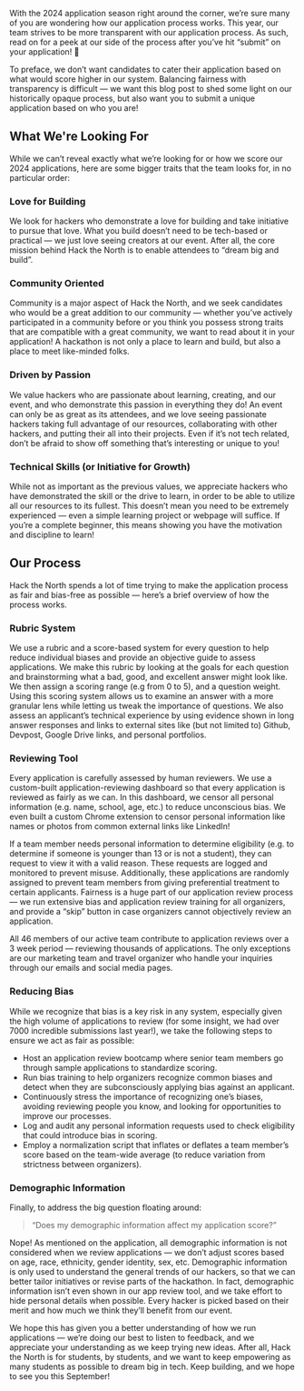 With the 2024 application season right around the corner, we’re sure many of you are wondering how our application process works. This year, our team strives to be more transparent with our application process. As such, read on for a peek at our side of the process after you’ve hit “submit” on your application! 👀

To preface, we don’t want candidates to cater their application based on what would score higher in our system. Balancing fairness with transparency is difficult — we want this blog post to shed some light on our historically opaque process, but also want you to submit a unique application based on who you are!

##  What We're Looking For
While we can’t reveal exactly what we’re looking for or how we score our 2024 applications, here are some bigger traits that the team looks for, in no particular order:

### Love for Building
We look for hackers who demonstrate a love for building and take initiative to pursue that love. What you build doesn’t need to be tech-based or practical — we just love seeing creators at our event. After all, the core mission behind Hack the North is to enable attendees to “dream big and build”.

### Community Oriented
Community is a major aspect of Hack the North, and we seek candidates who would be a great addition to our community — whether you’ve actively participated in a community before or you think you possess strong traits that are compatible with a great community, we want to read about it in your application! A hackathon is not only a place to learn and build, but also a place to meet like-minded folks.

### Driven by Passion
We value hackers who are passionate about learning, creating, and our event, and who demonstrate this passion in everything they do! An event can only be as great as its attendees, and we love seeing passionate hackers taking full advantage of our resources, collaborating with other hackers, and putting their all into their projects. Even if it’s not tech related, don’t be afraid to show off something that’s interesting or unique to you!

### Technical Skills (or Initiative for Growth)
While not as important as the previous values, we appreciate hackers who have demonstrated the skill or the drive to learn, in order to be able to utilize all our resources to its fullest. This doesn’t mean you need to be extremely experienced — even a simple learning project or webpage will suffice. If you’re a complete beginner, this means showing you have the motivation and discipline to learn!

## Our Process
Hack the North spends a lot of time trying to make the application process as fair and bias-free as possible — here’s a brief overview of how the process works.

### Rubric System
We use a rubric and a score-based system for every question to help reduce individual biases and provide an objective guide to assess applications. We make this rubric by looking at the goals for each question and brainstorming what a bad, good, and excellent answer might look like. We then assign a scoring range (e.g from 0 to 5), and a question weight. Using this scoring system allows us to examine an answer with a more granular lens while letting us tweak the importance of questions. We also assess an applicant’s technical experience by using evidence shown in long answer responses and links to external sites like (but not limited to) Github, Devpost, Google Drive links, and personal portfolios.

### Reviewing Tool
Every application is carefully assessed by human reviewers. We use a custom-built application-reviewing dashboard so that every application is reviewed as fairly as we can. In this dashboard, we censor all personal information (e.g. name, school, age, etc.) to reduce unconscious bias. We even built a custom Chrome extension to censor personal information like names or photos from common external links like LinkedIn!

If a team member needs personal information to determine eligibility (e.g. to determine if someone is younger than 13 or is not a student), they can request to view it with a valid reason. These requests are logged and monitored to prevent misuse. Additionally, these applications are randomly assigned to prevent team members from giving preferential treatment to certain applicants. Fairness is a huge part of our application review process — we run extensive bias and application review training for all organizers, and provide a “skip” button in case organizers cannot objectively review an application.

All 46 members of our active team contribute to application reviews over a 3 week period — reviewing thousands of applications. The only exceptions are our marketing team and travel organizer who handle your inquiries through our emails and social media pages.

### Reducing Bias
While we recognize that bias is a key risk in any system, especially given the high volume of applications to review (for some insight, we had over 7000 incredible submissions last year!), we take the following steps to ensure we act as fair as possible:
- Host an application review bootcamp where senior team members go through sample applications to standardize scoring.
- Run bias training to help organizers recognize common biases and detect when they are subconsciously applying bias against an applicant.
- Continuously stress the importance of recognizing one’s biases, avoiding reviewing people you know, and looking for opportunities to improve our processes.
- Log and audit any personal information requests used to check eligibility that could introduce bias in scoring.
- Employ a normalization script that inflates or deflates a team member’s score based on the team-wide average (to reduce variation from strictness between organizers).

### Demographic Information
Finally, to address the big question floating around:

> “Does my demographic information affect my application score?”

Nope! As mentioned on the application, all demographic information is not considered when we review applications — we don’t adjust scores based on age, race, ethnicity, gender identity, sex, etc. Demographic information is only used to understand the general trends of our hackers, so that we can better tailor initiatives or revise parts of the hackathon. In fact, demographic information isn’t even shown in our app review tool, and we take effort to hide personal details when possible. Every hacker is picked based on their merit and how much we think they’ll benefit from our event.

We hope this has given you a better understanding of how we run applications — we’re doing our best to listen to feedback, and we appreciate your understanding as we keep trying new ideas. After all, Hack the North is for students, by students, and we want to keep empowering as many students as possible to dream big in tech. Keep building, and we hope to see you this September!

